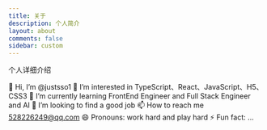 ```yaml
---
title: 关于
description: 个人简介
layout: about
comments: false
sidebar: custom
---
```

个人详细介绍

👋 Hi, I’m @justsso1
👀 I’m interested in TypeScript、React、JavaScript、H5、CSS3
🌱 I’m currently learning FrontEnd Engineer and Full Stack Engineer and AI
💞️ I’m looking to find a good job
📫 How to reach me 528226249@qq.com
😄 Pronouns: work hard and play hard
⚡ Fun fact: ...